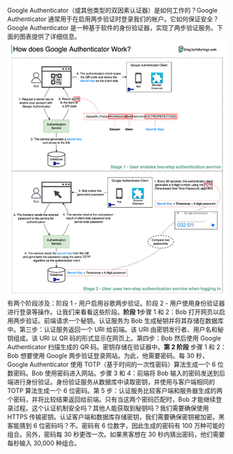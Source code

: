 Google Authenticator（或其他类型的双因素认证器）是如何工作的？Google Authenticator 通常用于在启用两步验证时登录我们的帐户。它如何保证安全？Google Authenticator 是一种基于软件的身份验证器，实现了两步验证服务。下面的图表提供了详细信息。![](../images/google_authenticate.jpeg)有两个阶段涉及：阶段 1 - 用户启用谷歌两步验证。阶段 2 - 用户使用身份验证器进行登录等操作。让我们来看看这些阶段。**阶段 1**步骤 1 和 2：Bob 打开网页以启用两步验证。前端请求一个秘钥。认证服务为 Bob 生成秘钥并将其存储在数据库中。第三步：认证服务返回一个 URI 给前端。该 URI 由密钥发行者、用户名和秘钥组成。该 URI 以 QR 码的形式显示在网页上。第四步：Bob 然后使用 Google Authenticator 扫描生成的 QR 码。密钥存储在验证器中。**第 2 阶段** 步骤 1 和 2：Bob 想要使用 Google 两步验证登录网站。为此，他需要密码。每 30 秒，Google Authenticator 使用 TOTP（基于时间的一次性密码）算法生成一个 6 位数密码。Bob 使用密码进入网站。步骤 3 和 4：前端将 Bob 输入的密码发送到后端进行身份验证。身份验证服务从数据库中读取密钥，并使用与客户端相同的 TOTP 算法生成一个 6 位密码。第 5 步：认证服务比较客户端和服务器生成的两个密码，并将比较结果返回给前端。只有当这两个密码匹配时，Bob 才能继续登录过程。这个认证机制安全吗？其他人能获取到秘钥吗？我们需要确保使用 HTTPS 传输密钥。认证客户端和数据库存储密钥，我们需要确保密钥被加密。黑客能猜到 6 位密码吗？不。密码有 6 位数字，因此生成的密码有 100 万种可能的组合。另外，密码每 30 秒更改一次。如果黑客想在 30 秒内猜出密码，他们需要每秒输入 30,000 种组合。